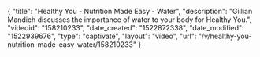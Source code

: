 {
    "title": "Healthy You - Nutrition Made Easy - Water",
    "description": "Gillian Mandich discusses the importance of water to your body for Healthy You.",
    "videoid": "158210233",
    "date_created": "1522872338",
    "date_modified": "1522939676",
    "type": "captivate",
    "layout": "video",
    "url": "\/v\/healthy-you-nutrition-made-easy-water\/158210233"
}